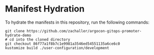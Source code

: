 # Manifest Hydration

To hydrate the manifests in this repository, run the following commands:

```shell
git clone https://github.com/zachaller/argocon-gitops-promoter-hydrate-demo
# cd into the cloned directory
git checkout 86f77a1f8b7c1e9981a3546ed54551135a6ce6c0
kustomize build ./user-configuration/development
```
